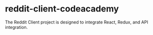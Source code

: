 # reddit-client-codeacademy
 The Reddit Client project is designed to integrate React, Redux, and API integration.
